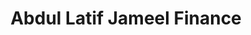 ---
title: "Abdul Latif Jameel Finance"
heroImage: "/assets/proyectos/hero-aljuf.png"
logo: "/assets/proyectos/snb/logo-snb.svg"

# Información del proyecto
objective: "Digitalizar completamente los procesos de financiamiento para pequeñas y medianas empresas, creando una plataforma que simplifique las solicitudes de crédito y mejore la experiencia tanto para clientes como para el equipo interno de evaluación."
role: "Lead UX/UI Designer"  
duration: "9 meses"
team: "Marc López, 2 Product Designers, 1 Research Specialist, Product Manager"

# Proceso del proyecto
process:
  title: "Transformación digital de procesos legacy"
  content: "El proyecto requirió un approach híbrido que combinara service design con UX tradicional para mapear y digitalizar procesos complejos existentes. Iniciamos con shadowing sessions en oficinas físicas para entender flujos actuales, seguido de stakeholder interviews con personal de créditos y clientes actuales. Utilizamos design sprints de 5 días para cada módulo principal, con prototipado rápido y validación continua. El proceso incluyó workshops de co-diseño con el equipo legal y compliance, testing de usabilidad con empresarios reales, y un programa piloto de 3 meses con 50 empresas para refinar la experiencia antes del lanzamiento completo."
  

# Retos del proyecto
challenges:
  title: "Retos del proyecto"
  items:
    - title: "Digitalización de procesos offline"
      layout: "image-left"
      image: "/images/projects/aljuf/digitalization.jpg"
      content: "El mayor desafío fue transformar procesos financieros tradicionalmente offline en una experiencia digital completa. Mapeamos todos los flujos existentes de solicitud y aprobación de créditos, identificando puntos de fricción y oportunidades de automatización. Desarrollamos formularios inteligentes que se adaptan según el tipo de empresa y financiamiento solicitado, con validaciones en tiempo real y carga de documentos optimizada. La plataforma integra verificaciones automáticas de datos empresariales y scoring crediticio, reduciendo el tiempo de evaluación de semanas a días."
      
    - title: "Generar una versión desktop con poco impacto en desarrollo"
      layout: "image-right"
      image: "/images/projects/aljuf/desktop-version.jpg" 
      content: "Creamos una versión desktop completa reutilizando al máximo los componentes y lógica de la versión móvil. Implementamos un sistema de responsive design inteligente que adapta automáticamente los flujos móviles a pantallas grandes, reorganizando elementos para aprovechar el espacio adicional sin duplicar código. Utilizamos técnicas de progressive enhancement donde la funcionalidad base funciona en móvil y se enriquece automáticamente en desktop, minimizando el esfuerzo de desarrollo mientras ofrecemos experiencias optimizadas para cada dispositivo."
      
    - title: "El flujo del auto lease y sus configuraciones"
      layout: "image-left"
      image: "/images/projects/aljuf/auto-lease-flow.jpg"
      content: "Diseñamos un flujo específico para financiamiento de vehículos que maneja la complejidad de múltiples configuraciones: lease operativo, lease financiero, compra directa, y opciones de seguro. Creamos un configurador visual interactivo donde los usuarios pueden ver en tiempo real cómo sus selecciones afectan las cuotas mensuales, términos del contrato, y beneficios fiscales. El sistema maneja automáticamente diferentes modelos de vehículos, variaciones en precios según concesionario, y cálculos complejos de depreciación y valor residual, presentando toda esta información de manera clara y comprensible."

# Video del proyecto (opcional)
projectVideo: "/assets/proyectos/video-aljuf.mp4"

# Proyectos relacionados  
relatedProjects: ["saudi-national-bank", "bayn"]

# SEO
description: "Digitalización completa de procesos de financiamiento para PyMES con enfoque en auto lease y configuraciones complejas."
publishDate: 2023-01-25
featured: false
protected: false
order: 3
---